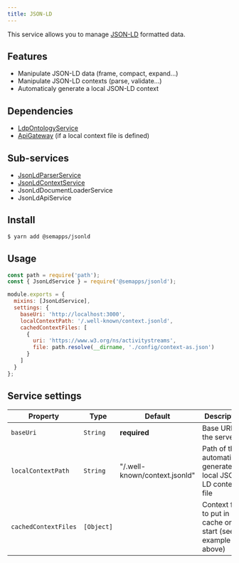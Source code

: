 ```yaml
---
title: JSON-LD
---
```


This service allows you to manage [JSON-LD](https://json-ld.org/) formatted data.

## Features

- Manipulate JSON-LD data (frame, compact, expand...)
- Manipulate JSON-LD contexts (parse, validate...)
- Automaticaly generate a local JSON-LD context

## Dependencies

- [LdpOntologyService](../ldp/ontology)
- [ApiGateway](https://moleculer.services/docs/0.14/moleculer-web.html) (if a local context file is defined)

## Sub-services

- [JsonLdParserService](parser)
- [JsonLdContextService](context)
- JsonLdDocumentLoaderService
- JsonLdApiService

## Install

```bash
$ yarn add @semapps/jsonld
```

## Usage

```js
const path = require('path');
const { JsonLdService } = require('@semapps/jsonld');

module.exports = {
  mixins: [JsonLdService],
  settings: {
    baseUri: 'http://localhost:3000',
    localContextPath: '/.well-known/context.jsonld',
    cachedContextFiles: [
      {
        uri: 'https://www.w3.org/ns/activitystreams',
        file: path.resolve(__dirname, './config/context-as.json')
      }
    ]
  }
};
```

## Service settings

| Property             | Type       | Default                       | Description                                                    |
| -------------------- | ---------- | ----------------------------- | -------------------------------------------------------------- |
| `baseUri`            | `String`   | **required**                  | Base URL of the server.                                        |
| `localContextPath`   | `String`   | "/.well-known/context.jsonld" | Path of the automatically generated local JSON-LD context file |
| `cachedContextFiles` | `[Object]` |                               | Context files to put in cache on start (see example above)     |
